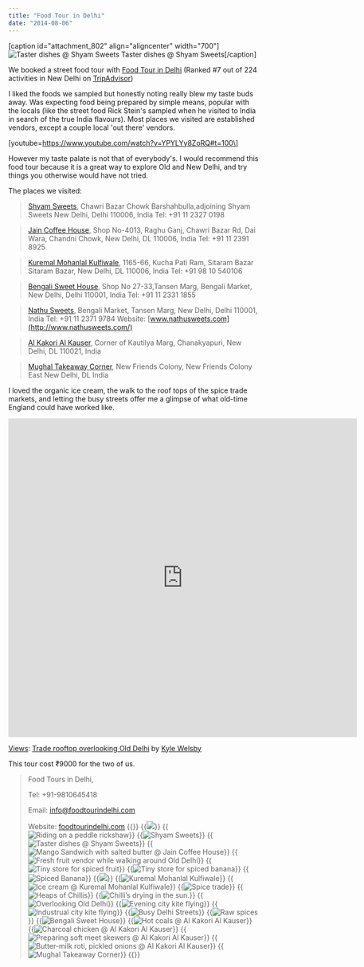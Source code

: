 ```yaml
---
title: "Food Tour in Delhi"
date: "2014-08-06"
---
```


\[caption id="attachment\_802" align="aligncenter" width="700"\]![Taster dishes @ Shyam Sweets](images/DSC00559-1024x575.jpg) Taster dishes @ Shyam Sweets\[/caption\]

We booked a street food tour with [Food Tour in Delhi](http://www.tripadvisor.in/Attraction_Review-g304551-d3879008-Reviews-Indian_Food_Tours_in_Delhi-New_Delhi_National_Capital_Territory_of_Delhi.html "Food Tour in Delhi on TripAdvisor") (Ranked #7 out of 224 activities in New Delhi on [TripAdvisor](http://www.tripadvisor.in/Attraction_Review-g304551-d3879008-Reviews-Indian_Food_Tours_in_Delhi-New_Delhi_National_Capital_Territory_of_Delhi.html))

I liked the foods we sampled but honestly noting really blew my taste buds away. Was expecting food being prepared by simple means, popular with the locals (like the street food Rick Stein's sampled when he visited to India in search of the true India flavours). Most places we visited are established vendors, except a couple local 'out there' vendors.

\[youtube=https://www.youtube.com/watch?v=YPYLYy8ZoRQ#t=100\]

However my taste palate is not that of everybody's. I would recommend this food tour because it is a great way to explore Old and New Delhi, and try things you otherwise would have not tried.

The places we visited:

> [Shyam Sweets](https://plus.google.com/110154827732134993192/about), Chawri Bazar Chowk Barshahbulla,adjoining Shyam Sweets New Delhi, Delhi 110006, India Tel: +91 11 2327 0198

> [Jain Coffee House](https://plus.google.com/104029590771574657071/about), Shop No-4013, Raghu Ganj, Chawri Bazar Rd, Dai Wara, Chandni Chowk, New Delhi, DL 110006, India Tel: +91 11 2391 8925

> [Kuremal Mohanlal Kulfiwale](https://plus.google.com/111136267999641846355/about), 1165-66, Kucha Pati Ram, Sitaram Bazar Sitaram Bazar, New Delhi, DL 110006, India Tel: +91 98 10 540106

> [Bengali Sweet House](https://plus.google.com/112780385948179376103/about), Shop No 27-33,Tansen Marg, Bengali Market, New Delhi, Delhi 110001, India Tel: +91 11 2331 1855

> [Nathu Sweets](https://plus.google.com/108983247764486450765/about), Bengali Market, Tansen Marg, New Delhi, Delhi 110001, India Tel: +91 11 2371 9784 Website: [www.nathusweets.com](http://www.nathusweets.com/)

> [Al Kakori Al Kauser](https://plus.google.com/109723913251922715451/about), Corner of Kautilya Marg, Chanakyapuri, New Delhi, DL 110021, India

> [Mughal Takeaway Corner](https://plus.google.com/109426676803154334318/about), New Friends Colony, New Friends Colony East New Delhi, DL India‎

I loved the organic ice cream, the walk to the roof tops of the spice trade markets, and letting the busy streets offer me a glimpse of what old-time England could have worked like.

<iframe src="https://maps.google.com/maps?layer=c&amp;panoid=bK55UuSBsssAAAQfCUYn1A&amp;ie=UTF8&amp;source=embed&amp;output=svembed&amp;cbp=13%2C117.23320000000001%2C%2C0%2C0" width="700" height="640" frameborder="0" marginwidth="0" marginheight="0" scrolling="no"></iframe>

[Views](https://www.google.com/maps/views/): [Trade rooftop overlooking Old Delhi](https://www.google.com/maps/views/view/103958417703949399427/gphoto/6048016995252378594) by [Kyle Welsby](https://www.google.com/maps/views/profile/103958417703949399427)



This tour cost ₹9000 for the two of us.

> Food Tours in Delhi,
> 
> Tel: +91-9810645418
> 
> Email: [info@foodtourindelhi.com](mailto:info@foodtourindelhi.com)
> 
> Website: [foodtourindelhi.com](http://foodtourindelhi.com/)
{{<gallery>}}
  {{<img src="images/581208_502219656534993_1773788823_n1.jpg">}}
  {{<img src="images/IMG_4101.jpg" title="Riding on a peddle rickshaw">}}
  {{<img src="images/IMG_4105.jpg" title="Shyam Sweets">}}
  {{<img src="images/DSC00559.jpg" title="Taster dishes @ Shyam Sweets">}}
  {{<img src="images/IMG_4108.jpg" title="Mango Sandwich with salted butter @ Jain Coffee House">}}
  {{<img src="images/IMG_4110.jpg" title="Fresh fruit vendor while walking around Old Delhi">}}
  {{<img src="images/IMG_4113.jpg" title="Tiny store for spiced fruit">}}
  {{<img src="images/DSC00561.jpg" title="Tiny store for spiced banana" oriantation="portrait">}}
  {{<img src="images/DSC00563.jpg" title="Spiced Banana">}}
  {{<img src="images/DSC00562.jpg" oriantation="portrait">}}
  {{<img src="images/IMG_4115.jpg" title="Kuremal Mohanlal Kulfiwale">}}
  {{<img src="images/IMG_4114.jpg" title="Ice cream @ Kuremal Mohanlal Kulfiwale">}}
  {{<img src="images/PANO_20140806_182651.jpg" title="Spice trade">}}
  {{<img src="images/IMG_4120.jpg" title="Heaps of Chillis">}}
  {{<img src="images/DSC00568.jpg" title="Chilli&#8217;s drying in the sun.">}}
  {{<img src="images/PANO_20140806_182714.jpg" title="Overlooking Old Delhi">}}
  {{<img src="images/DSC00570.jpg" title="Evening city kite flying">}}
  {{<img src="images/DSC00571.jpg" title="Industrual city kite flying">}}
  {{<img src="images/IMG_4119.jpg" title="Busy Delhi Streets">}}
  {{<img src="images/DSC00577.jpg" title="Raw spices">}}
  {{<img src="images/IMG_4132.jpg" title="Bengali Sweet House">}}
  {{<img src="images/hot-coals.jpg" title="Hot coals @ Al Kakori Al Kauser">}}
  {{<img src="images/IMG_4133.jpg" title="Charcoal chicken @ Al Kakori Al Kauser">}}
  {{<img src="images/DSC00578.jpg" title="Preparing soft meet skewers @ Al Kakori Al Kauser">}}
  {{<img src="images/IMG_4135.jpg" title="Butter-milk roti, pickled onions @ Al Kakori Al Kauser">}}
  {{<img src="images/IMG_4136.jpg" title="Mughal Takeaway Corner">}}
{{</gallery>}}
